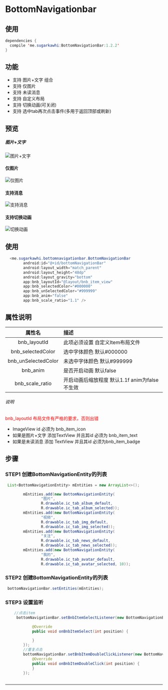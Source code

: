 # BottomNavigationbar

## 使用
```java
dependencies {
  compile 'me.sugarkawhi:BottomNavigationBar:1.2.2'
}
```

## 功能

+ 支持 图片+文字 组合
+ 支持 仅图片 
+ 支持 未读消息
+ 支持 自定义布局
+ 支持 切换动画(可关闭)
+ 支持 选中tab再次点击事件(多用于返回顶部或刷新)

## 预览

##### 图片+文字
![图片+文字](http://olpu32iyy.bkt.clouddn.com/18-8-17/22329806.jpg)
#### 仅图片
![仅图片](http://olpu32iyy.bkt.clouddn.com/18-8-17/85464559.jpg)
#### 支持消息
![支持消息](http://olpu32iyy.bkt.clouddn.com/18-8-17/62909687.jpg)
#### 支持切换动画
![切换动画](http://olpu32iyy.bkt.clouddn.com/18-8-17/67770602.jpg)

## 使用

```Java
  <me.sugarkawhi.bottomnavigationbar.BottomNavigationBar
        android:id="@+id/bottomNavigationBar"
        android:layout_width="match_parent"
        android:layout_height="48dp"
        android:layout_gravity="bottom"
        app:bnb_layoutId="@layout/bnb_item_view"
        app:bnb_selectedColor="#000000"
        app:bnb_unSelectedColor="#999999"
        app:bnb_anim="false"
        app:bnb_scale_ratio="1.1" />
```
## 属性说明

| 属性名| 描述 |
|:--:|:--|
|bnb_layoutId|此项必须设置 自定义Item布局文件|
|bnb_selectedColor|选中字体颜色 默认#000000|
|bnb_unSelectedColor|未选中字体颜色 默认#999999|
|bnb_anim|是否开启动画 默认false|
|bnb_scale_ratio|开启动画后缩放程度 默认1.1f anim为false不生效|

###### 说明
<font color=#FF0000 >bnb_layoutId 布局文件有严格的要求，否则出错</font>
+ ImageView id 必须为 bnb_item_icon
+ 如果是图片+文字 添加TextView 并且其id 必须为 bnb_item_text
+ 如果是未读消息 添加 TextView 并且其id 必须为bnb_item_badge

## 步骤

### STEP1 创建BottomNavigationEntity的列表
 

```JAVA
 List<BottomNavigationEntity> mEntities = new ArrayList<>();

        mEntities.add(new BottomNavigationEntity(
                "图片",
                R.drawable.ic_tab_album_default,
                R.drawable.ic_tab_album_selected));
        mEntities.add(new BottomNavigationEntity(
                "视频",
                R.drawable.ic_tab_img_default,
                R.drawable.ic_tab_img_selected));
        mEntities.add(new BottomNavigationEntity(
                "关注",
                R.drawable.ic_tab_news_default,
                R.drawable.ic_tab_news_selected));
        mEntities.add(new BottomNavigationEntity(
                "我的",
                R.drawable.ic_tab_avatar_default,
                R.drawable.ic_tab_avatar_selected, 10));        
```

### STEP2 创建BottomNavigationEntity的列表

```JAVA
 bottomNavigationBar.setEntities(mEntities);

```
### STEP3 设置监听

```JAVA
    //点击item
     bottomNavigationBar.setBnbItemSelectListener(new BottomNavigationBar.IBnbItemSelectListener() {

            @Override
            public void onBnbItemSelect(int position) {

            }
        });
        //重复点击
        bottomNavigationBar.setBnbItemDoubleClickListener(new BottomNavigationBar.IBnbItemDoubleClickListener() {
            @Override
            public void onBnbItemDoubleClick(int position) {
            }
        });
        
```
* * *


